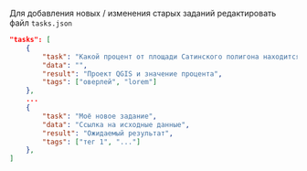 Для добавления новых / изменения старых заданий редактировать файл `tasks.json`

```json
"tasks": [
    {
        "task": "Какой процент от площади Сатинского полигона находится в 100 м зоне от просёлочных дорог?",
        "data": "",
        "result": "Проект QGIS и значение процента",
        "tags": ["оверлей", "lorem"]
    },
    ...
    {
        "task": "Моё новое задание",
        "data": "Ссылка на исходные данные",
        "result": "Ожидаемый результат",
        "tags": ["тег 1", "..."]
    },
]
```

